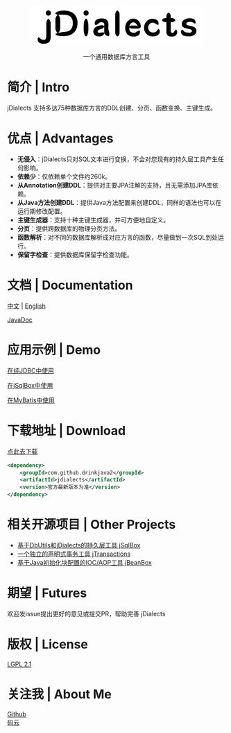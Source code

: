 <p align="center">
  <a href="https://github.com/drinkjava2/jDialects">
   <img alt="jdialects-logo" src="jdialects-logo.png">
  </a>
</p>

<p align="center">
  一个通用数据库方言工具
</p>

# 简介 | Intro

jDialects 支持多达75种数据库方言的DDL创建、分页、函数变换、主键生成。

# 优点 | Advantages

- **无侵入**：jDialects只对SQL文本进行变换，不会对您现有的持久层工具产生任何影响。
- **依赖少**：仅依赖单个文件约260k。
- **从Annotation创建DDL**：提供对主要JPA注解的支持，且无需添加JPA库依赖。
- **从Java方法创建DDL**：提供Java方法配置来创建DDL，同样的语法也可以在运行期修改配置。
- **主键生成器**：支持十种主键生成器，并可方便地自定义。
- **分页**：提供跨数据库的物理分页方法。
- **函数解析**：对不同的数据库解析成对应方言的函数，尽量做到一次SQL到处运行。
- **保留字检查**：提供数据库保留字检查功能。

# 文档 | Documentation

[中文](../../wiki)  |  [English](../../wiki)

[JavaDoc](http://search.maven.org/#search%7Cga%7C1%7Ca%3A%22jdialects%22)

# 应用示例 | Demo

[在纯JDBC中使用](../../wiki/在纯JDBC项目中使用)

[在jSqlBox中使用](../../wiki/在jSqlBox项目中使用)

[在MyBatis中使用](../../wiki/在MyBatis中使用)

# 下载地址 | Download

[点此去下载](http://search.maven.org/#search%7Cga%7C1%7Ca%3A%22jdialects%22)

```xml
<dependency>
    <groupId>com.github.drinkjava2</groupId>
    <artifactId>jdialects</artifactId>
    <version>官方最新版本为准</version>
</dependency>
```

# 相关开源项目 | Other Projects

- [基于DbUtils和jDialects的持久层工具 jSqlBox](https://gitee.com/drinkjava2/jSqlBox)
- [一个独立的声明式事务工具 jTransactions](https://gitee.com/drinkjava2/jTransactions)
- [基于Java初始化块配置的IOC/AOP工具 jBeanBox](https://gitee.com/drinkjava2/jBeanBox)

# 期望 | Futures

欢迎发issue提出更好的意见或提交PR，帮助完善 jDialects

# 版权 | License

[LGPL 2.1](https://www.gnu.org/licenses/lgpl-2.1)

# 关注我 | About Me
[Github](https://github.com/drinkjava2)  
[码云](https://gitee.com/drinkjava2)  
